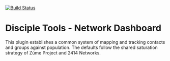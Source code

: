 [![Build Status](https://travis-ci.org/DiscipleTools/disciple-tools-network-dashboard.svg?branch=master)](https://travis-ci.org/DiscipleTools/disciple-tools-network-dashboard)

# Disciple Tools - Network Dashboard
This plugin establishes a common system of mapping and tracking contacts and groups against population. The defaults 
follow the shared saturation strategy of Zúme Project and 2414 Networks.


